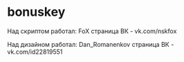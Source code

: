 bonuskey
========
Над скриптом работал: FoX страница ВК - vk.com/nskfox

Над дизайном работал: Dan_Romanenkov страница ВК - vk.com/id22819551

